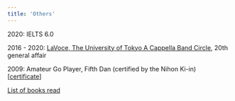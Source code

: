 ```yaml
---
title: 'Others'
---
```

2020: IELTS 6.0

2016 - 2020: [LaVoce, The University of Tokyo A Cappella Band Circle](https://www.lavoce.jp/), 20th general affair

2009: Amateur Go Player, Fifth Dan (certified by the Nihon Ki-in) [[certificate](https://sosuke.info/files/go.pdf)]

[List of books read](https://sosuke.info/en/reading_books)
